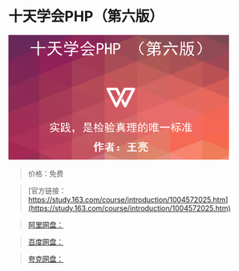 # 十天学会PHP（第六版）

![img](../../../assets/study163/free/FC5005BDE71A8B0919AD56844EB50CE4.png)

> 价格：免费

> [官方链接：https://study.163.com/course/introduction/1004572025.htm](https://study.163.com/course/introduction/1004572025.htm)

> [阿里网盘：]()

> [百度网盘：]()

> [夸克网盘：]()
